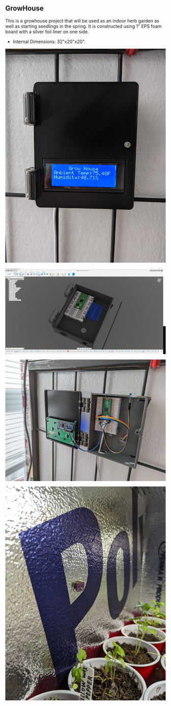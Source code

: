 ##  GrowHouse

This is a growhouse project that will be used as an indoor herb garden as well as starting seedlings in the spring. It is constructed using 1" EPS foam board with a silver foil liner on one side.

- Internal Dimensions: 32"x20"x20".

![Closed](Images/Closed.jpg?raw=true)

![CAD view](Images/CADview.png)

![Open](Images/Open.jpg)

![Probe-Inside-Growhouse](Images/Probe-Inside-Growhouse.jpg)